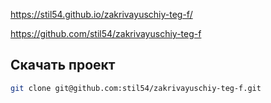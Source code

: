 https://stil54.github.io/zakrivayuschiy-teg-f/

https://github.com/stil54/zakrivayuschiy-teg-f

## Скачать проект

```bash
git clone git@github.com:stil54/zakrivayuschiy-teg-f.git
```